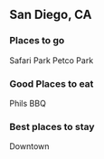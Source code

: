 ## San Diego, CA

### Places to go
Safari Park
Petco Park

### Good Places to eat
Phils BBQ

### Best places to stay
Downtown
